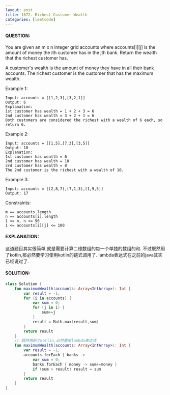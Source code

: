 ```yaml
---
layout: post
title: 1672. Richest Customer Wealth
categories: [leetcode]
---
```

#### QUESTION:
You are given an m x n integer grid accounts where accounts[i][j] is the amount of money the i​​​​​​​​​​​th​​​​ customer has in the j​​​​​​​​​​​th​​​​ bank. Return the wealth that the richest customer has.

A customer's wealth is the amount of money they have in all their bank accounts. The richest customer is the customer that has the maximum wealth.

 

Example 1:
```
Input: accounts = [[1,2,3],[3,2,1]]
Output: 6
Explanation:
1st customer has wealth = 1 + 2 + 3 = 6
2nd customer has wealth = 3 + 2 + 1 = 6
Both customers are considered the richest with a wealth of 6 each, so return 6.
```
Example 2:
```
Input: accounts = [[1,5],[7,3],[3,5]]
Output: 10
Explanation: 
1st customer has wealth = 6
2nd customer has wealth = 10 
3rd customer has wealth = 8
The 2nd customer is the richest with a wealth of 10.
```
Example 3:
```
Input: accounts = [[2,8,7],[7,1,3],[1,9,5]]
Output: 17
 ```

Constraints:
```
m == accounts.length
n == accounts[i].length
1 <= m, n <= 50
1 <= accounts[i][j] <= 100
```
#### EXPLANATION:
这道题目其实很简单,就是需要计算二维数组的每一个单独的数组的和. 不过既然用了kotlin,那必然要学习使用kotlin的链式调用了. lambda表达式在之前的java其实已经说过了. 

#### SOLUTION:
```kotlin
class Solution {
    fun maximumWealth(accounts: Array<IntArray>): Int {
        var result = -1;
        for (i in accounts) {
            var sum = 0;
            for (j in i) {
                sum+=j
            }
            result = Math.max(result,sum)
        }
        return result
    }
    // 既然用到了kotlin,必然要用lambda表达式
    fun maximumWealth(accounts: Array<IntArray>): Int {
        var result = -1;
        accounts.forEach { banks ->
            var sum = 0;
            banks.forEach { money -> sum+=money }
            if (sum > result) result = sum
        }
        return result
    }
}

```

